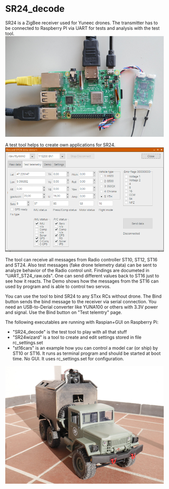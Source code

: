 # SR24_decode
SR24 is a ZigBee receiver used for Yuneec drones. 
The transmitter has to be connected to Raspberry PI via UART for tests and analysis with the test tool.
![Test setup](Raspi5.JPG)

A test tool helps to create own applications for SR24.
![Screenshot test tool](raspi3.png)

The tool can receive all messages from Radio controller ST10, ST12, ST16 and ST24. Also test messages (fake drone telemetry data) can be sent to analyze behavior of the Radio control unit. Findings are documeted in "UART_ST24_raw.ods".
One can send different values back to ST16 just to see how it reacts. The Demo shows how the messages from the ST16 can used by program and is able to control two servos.

You can use the tool to bind SR24 to any STxx RCs without drone. The Bind button sends the bind message to the receiver via serial connection. You need an USB-to-Derial converter like YUNA100 or others with 3.3V power and signal. Use the Bind button on "Test telemtry" page.

The following executables are running with Raspian+GUI on Raspberry Pi:
 - "SR24_decode" is the test tool to play with all that stuff
 - "SR24wizard" is a tool to create and edit settings stored in file rc_settings.set
 - "st16cars" is an example how you can control a model car (or ship) by ST10 or ST16. It runs as terminal program and should be started at boot time. No GUI. It uses rc_settings.set for configuration.

![Raspberry Pi driven truck](pi_truck1.jpg)
